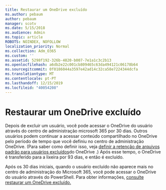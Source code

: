 ```yaml
---
title: Restaurar um OneDrive excluído
ms.author: pebaum
author: pebaum
manager: scotv
ms.date: 5/15/2018
ms.audience: Admin
ms.topic: article
ROBOTS: NOINDEX, NOFOLLOW
localization_priority: Normal
ms.collection: Adm_O365
ms.custom: ''
ms.assetid: 5298f192-326b-4820-b007-7e1a1c3c2b13
ms.openlocfilehash: a6db2e22c001cb809465c63da494121c06178b64
ms.sourcegitcommit: 0f0186044a3597e42ad14c32ca58e7224344dcfa
ms.translationtype: MT
ms.contentlocale: pt-PT
ms.lasthandoff: 12/15/2019
ms.locfileid: "40054208"
---
```

# <a name="restore-a-deleted-onedrive"></a>Restaurar um OneDrive excluído

Depois de excluir um usuário, você pode acessar o OneDrive do usuário através do centro de administração microsoft 365 por 30 dias. Outros usuários podem continuar a acessar conteúdo compartilhado no OneDrive pelo período de tempo que você definiu no centro de administração OneDrive. (Para saber como definir isso, veja [definir a retenção de arquivos padrão para usuários excluídos](https://go.microsoft.com/fwlink/?linkid=874267)do OneDrive .) Após esse tempo, o OneDrive é transferido para a lixeira por 93 dias, e então é excluído.
  
Após os 30 dias iniciais, quando o usuário excluído não aparece mais no centro de administração do Microsoft 365, você pode acessar o OneDrive do usuário através do PowerShell. Para obter informações, [consulte restaurar um OneDrive excluído.](https://go.microsoft.com/fwlink/?linkid=874269)
  

